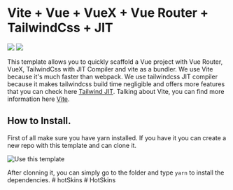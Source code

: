 <p align="center">
  <h1>Vite + Vue + VueX + Vue Router + TailwindCss + JIT</h1>
</p>

<p>
<img src="https://img.shields.io/github/stars/vivekascoder/vite-vue-tailwind-jit?style=for-the-badge">
<img src="https://img.shields.io/github/forks/vivekascoder/vite-vue-tailwind-jit?style=for-the-badge">
</p>

This template allows you to quickly scaffold a Vue project with Vue Router, VueX, TailwindCss with JIT Compiler and vite as a bundler. We use Vite because it's much faster than webpack. We use tailwindcss JIT compiler because it makes tailwindcss build time negligible and offers more features that you can check here [Tailwind JIT](https://tailwindcss.com/docs/just-in-time-mode). Talking about Vite, you can find more information here [Vite](https://vitejs.dev/).

## How to Install.
First of all make sure you have yarn installed. If you have it you can create a new repo with this template and can clone it.

![Use this template](https://i.imgur.com/Gtt5CPx.png)

After clonning it, you can simply go to the folder and type `yarn` to install the dependencies.
#   h o t S k i n s  
 #   H o t S k i n s  
 
